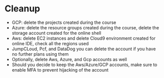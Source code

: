 # Cleanup

* GCP: delete the projects created during the course
* Azure: delete the resource groups created during the course, delete the storage account created for the online shell
* Aws: delete EC2 instances and delete Cloud9 environment created for online IDE, check all the regions used
* JumpCLoud, Pcf, and DataDog you can delete the account if you have no further plans using them
* Optionally, delete Aws, Azure, and Gcp accounts as well
* Should you decide to keep the Aws/Azure/GCP accounts, make sure to enable MFA to prevent hijacking of the account
